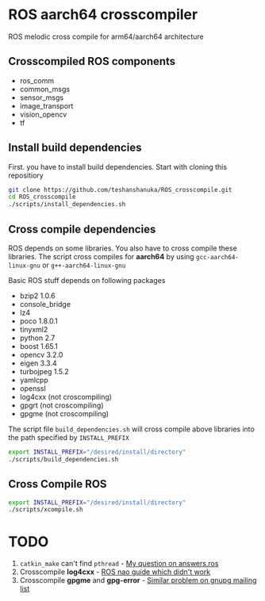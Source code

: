 # ROS aarch64 crosscompiler

ROS melodic cross compile for arm64/aarch64 architecture

## Crosscompiled ROS components

- ros_comm
- common_msgs
- sensor_msgs
- image_transport
- vision_opencv
- tf

## Install build dependencies
First. you have to install build dependencies.
Start with cloning this repositiory

```bash
git clone https://github.com/teshanshanuka/ROS_crosscompile.git
cd ROS_crosscompile
./scripts/install_dependencies.sh
```

## Cross compile dependencies
ROS depends on some libraries. You also have to cross compile these libraries.
The script cross compiles for **aarch64** by using `gcc-aarch64-linux-gnu`
or `g++-aarch64-linux-gnu`

Basic ROS stuff depends on following packages

- bzip2 1.0.6
- console_bridge
- lz4
- poco 1.8.0.1
- tinyxml2
- python 2.7
- boost 1.65.1
- opencv 3.2.0
- eigen 3.3.4
- turbojpeg 1.5.2
- yamlcpp
- openssl
- log4cxx (not croscompiling)
- gpgrt (not croscompiling)
- gpgme (not croscompiling)

The script file `build_dependencies.sh` will cross compile above libraries into
the path specified by `INSTALL_PREFIX`

```bash
export INSTALL_PREFIX="/desired/install/directory"
./scripts/build_dependencies.sh
```

## Cross Compile ROS

```bash
export INSTALL_PREFIX="/desired/install/directory"
./scripts/xcompile.sh
```

# TODO

1. `catkin_make` can't find `pthread` - [My question on answers.ros](https://answers.ros.org/question/358263/cross-compiled-ros-cant-find-pthread/)
2. Crosscompile **log4cxx** - [ROS nao guide which didn't work](http://wiki.ros.org/nao/Installation/Cross-Compiling_Catkin
)
3. Crosscompile **gpgme** and **gpg-error** - [Similar problem on gnupg mailing list](https://lists.gnupg.org/pipermail/gnupg-users/2012-June/044884.html)
